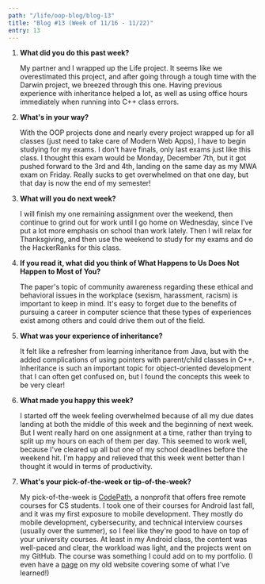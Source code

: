 ```yaml
---
path: "/life/oop-blog/blog-13"
title: "Blog #13 (Week of 11/16 - 11/22)"
entry: 13
---
```


1. **What did you do this past week?**

    My partner and I wrapped up the Life project. It seems like we overestimated this project, and after going through a tough time with the Darwin project, we breezed through this one. Having previous experience with inheritance helped a lot, as well as using office hours immediately when running into C++ class errors.

1. **What's in your way?**

    With the OOP projects done and nearly every project wrapped up for all classes (just need to take care of Modern Web Apps), I have to begin studying for my exams. I don't have finals, only last exams just like this class. I thought this exam would be Monday, December 7th, but it got pushed forward to the 3rd and 4th, landing on the same day as my MWA exam on Friday. Really sucks to get overwhelmed on that one day, but that day is now the end of my semester!

1. **What will you do next week?**

    I will finish my one remaining assignment over the weekend, then continue to grind out for work until I go home on Wednesday, since I've put a lot more emphasis on school than work lately. Then I will relax for Thanksgiving, and then use the weekend to study for my exams and do the HackerRanks for this class.

1. **If you read it, what did you think of What Happens to Us Does Not Happen to Most of You?**

    The paper's topic of community awareness regarding these ethical and behavioral issues in the workplace (sexism, harassment, racism) is important to keep in mind. It's easy to forget due to the benefits of pursuing a career in computer science that these types of experiences exist among others and could drive them out of the field.

1. **What was your experience of inheritance?**

    It felt like a refresher from learning inheritance from Java, but with the added complications of using pointers with parent/child classes in C++. Inheritance is such an important topic for object-oriented development that I can often get confused on, but I found the concepts this week to be very clear!

1. **What made you happy this week?**

    I started off the week feeling overwhelmed because of all my due dates landing at both the middle of this week and the beginning of next week. But I went really hard on one assignment at a time, rather than trying to split up my hours on each of them per day. This seemed to work well, because I've cleared up all but one of my school deadlines before the weekend hit. I'm happy and relieved that this week went better than I thought it would in terms of productivity.

1. **What's your pick-of-the-week or tip-of-the-week?**

    My pick-of-the-week is [CodePath](https://codepath.org/classes), a nonprofit that offers free remote courses for CS students. I took one of their courses for Android last fall, and it was my first exposure to mobile development. They mostly do mobile development, cybersecurity, and technical interview courses (usually over the summer), so I feel like they're good to have on top of your university courses. At least in my Android class, the content was well-paced and clear, the workload was light, and the projects went on my GitHub. The course was something I could add on to my portfolio. (I even have a [page](https://andrewandyle.github.io/codepath.html) on my old website covering some of what I've learned!)
